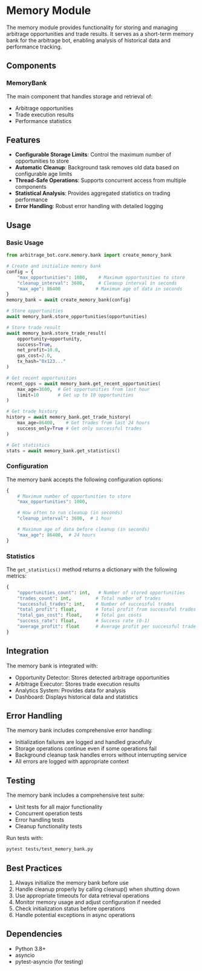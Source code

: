 # Memory Module

The memory module provides functionality for storing and managing arbitrage opportunities and trade results. It serves as a short-term memory bank for the arbitrage bot, enabling analysis of historical data and performance tracking.

## Components

### MemoryBank

The main component that handles storage and retrieval of:
- Arbitrage opportunities
- Trade execution results
- Performance statistics

## Features

- **Configurable Storage Limits**: Control the maximum number of opportunities to store
- **Automatic Cleanup**: Background task removes old data based on configurable age limits
- **Thread-Safe Operations**: Supports concurrent access from multiple components
- **Statistical Analysis**: Provides aggregated statistics on trading performance
- **Error Handling**: Robust error handling with detailed logging

## Usage

### Basic Usage

```python
from arbitrage_bot.core.memory.bank import create_memory_bank

# Create and initialize memory bank
config = {
    "max_opportunities": 1000,    # Maximum opportunities to store
    "cleanup_interval": 3600,     # Cleanup interval in seconds
    "max_age": 86400             # Maximum age of data in seconds
}
memory_bank = await create_memory_bank(config)

# Store opportunities
await memory_bank.store_opportunities(opportunities)

# Store trade result
await memory_bank.store_trade_result(
    opportunity=opportunity,
    success=True,
    net_profit=10.0,
    gas_cost=2.0,
    tx_hash="0x123..."
)

# Get recent opportunities
recent_opps = await memory_bank.get_recent_opportunities(
    max_age=3600,  # Get opportunities from last hour
    limit=10       # Get up to 10 opportunities
)

# Get trade history
history = await memory_bank.get_trade_history(
    max_age=86400,    # Get trades from last 24 hours
    success_only=True # Get only successful trades
)

# Get statistics
stats = await memory_bank.get_statistics()
```

### Configuration

The memory bank accepts the following configuration options:

```python
{
    # Maximum number of opportunities to store
    "max_opportunities": 1000,

    # How often to run cleanup (in seconds)
    "cleanup_interval": 3600,  # 1 hour

    # Maximum age of data before cleanup (in seconds)
    "max_age": 86400,  # 24 hours
}
```

### Statistics

The `get_statistics()` method returns a dictionary with the following metrics:

```python
{
    "opportunities_count": int,   # Number of stored opportunities
    "trades_count": int,         # Total number of trades
    "successful_trades": int,    # Number of successful trades
    "total_profit": float,       # Total profit from successful trades
    "total_gas_cost": float,     # Total gas costs
    "success_rate": float,       # Success rate (0-1)
    "average_profit": float      # Average profit per successful trade
}
```

## Integration

The memory bank is integrated with:
- Opportunity Detector: Stores detected arbitrage opportunities
- Arbitrage Executor: Stores trade execution results
- Analytics System: Provides data for analysis
- Dashboard: Displays historical data and statistics

## Error Handling

The memory bank includes comprehensive error handling:
- Initialization failures are logged and handled gracefully
- Storage operations continue even if some operations fail
- Background cleanup task handles errors without interrupting service
- All errors are logged with appropriate context

## Testing

The memory bank includes a comprehensive test suite:
- Unit tests for all major functionality
- Concurrent operation tests
- Error handling tests
- Cleanup functionality tests

Run tests with:
```bash
pytest tests/test_memory_bank.py
```

## Best Practices

1. Always initialize the memory bank before use
2. Handle cleanup properly by calling cleanup() when shutting down
3. Use appropriate timeouts for data retrieval operations
4. Monitor memory usage and adjust configuration if needed
5. Check initialization status before operations
6. Handle potential exceptions in async operations

## Dependencies

- Python 3.8+
- asyncio
- pytest-asyncio (for testing)
